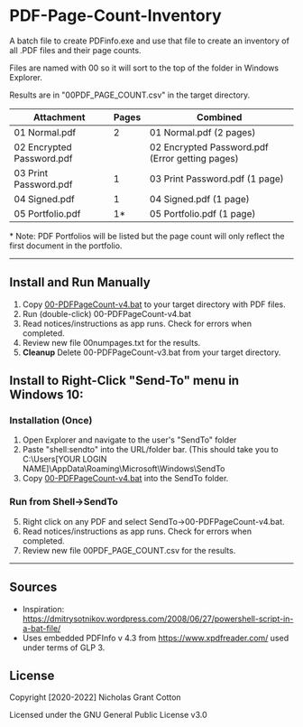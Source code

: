 # PDF-Page-Count-Inventory
A batch file to create PDFinfo.exe and use that file to create an inventory of all .PDF files and their page counts.

Files are named with 00 so it will sort to the top of the folder in Windows Explorer. 

Results are in "00PDF_PAGE_COUNT.csv" in the target directory.

|Attachment|Pages |Combined|
|---|---|----------------|
|01 Normal.pdf | 2 |01 Normal.pdf (2 pages)|
|02 Encrypted Password.pdf|      | 02 Encrypted Password.pdf (Error getting pages)|
03 Print Password.pdf | 1 | 03 Print Password.pdf (1 page)|
04 Signed.pdf | 1 | 04 Signed.pdf (1 page)|
05 Portfolio.pdf | 1* | 05 Portfolio.pdf (1 page)|
 

\* Note: PDF Portfolios will be listed but the page count will only reflect the first document in the portfolio. 

---
## Install and Run Manually 
1. Copy [00-PDFPageCount-v4.bat](https://github.com/nicholasgcotton/PDF-Page-Count-Inventory/releases/download/v4/00-PDFPageCount-v4.bat)  to your target directory with PDF files.
2. Run (double-click) 00-PDFPageCount-v4.bat
3. Read notices/instructions as app runs. Check for errors when completed.
4. Review new file 00numpages.txt for the results.
5. **Cleanup** Delete 00-PDFPageCount-v3.bat from your target directory.

## Install to Right-Click "Send-To" menu in Windows 10:
### Installation (Once)
1. Open Explorer and navigate to the user's "SendTo" folder
2. Paste "shell:sendto" into the URL/folder bar.
(This should take you to C:\Users\[YOUR LOGIN NAME]\AppData\Roaming\Microsoft\Windows\SendTo
3. Copy [00-PDFPageCount-v4.bat](https://github.com/nicholasgcotton/PDF-Page-Count-Inventory/releases/download/v4/00-PDFPageCount-v4.bat) into the SendTo folder.
### Run from Shell->SendTo
5. Right click on any PDF and select SendTo->00-PDFPageCount-v4.bat. 
6. Read notices/instructions as app runs. Check for errors when completed.
4. Review new file 00PDF_PAGE_COUNT.csv for the results.
---

## Sources
- Inspiration: https://dmitrysotnikov.wordpress.com/2008/06/27/powershell-script-in-a-bat-file/
- Uses embedded PDFInfo v 4.3 from https://www.xpdfreader.com/ used under terms of GLP 3.

## License

Copyright [2020-2022] Nicholas Grant Cotton

Licensed under the GNU General Public License v3.0
